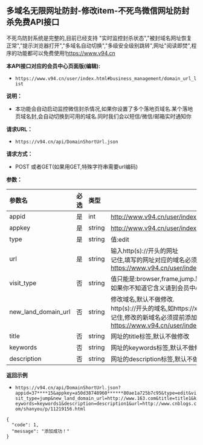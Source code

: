 ## 多域名无限网址防封-修改item-不死鸟微信网址防封杀免费API接口
不死鸟防封系统是完整的,目前已经支持 "实时监控封杀状态","被封域名网址恢复正常","提示浏览器打开","多域名自动切换","多级安全级别跳转",网址"阅读即焚",程序的功能都可以免费使用!https://www.v94.cn

**本API接口对应的会员中心页面版(编辑):**
 - `https://www.v94.cn/user/index.html#business_management/domain_url_list `
 
 
 **说明：**
- 本功能会自动启动监控微信封杀情况,如果你设置了多个落地页域名.某个落地页域名封,会自动切换到可用的域名.同时我们会以短信/微信/邮箱实时通知你

**请求URL：** 
- ` https://v94.cn/api/DomainShortUrl.json  `
  
**请求方式：**
- POST 或者GET(如果用GET,特殊字符串需要url编码)

**参数：** 

|参数名|必选|类型|说明|
|:----    |:---|:----- |-----   |
|appid |  是  |    int   |    http://www.v94.cn/user/index.html 去免费获取appid   |
|appkey |  是  |    string   |    http://www.v94.cn/user/index.html 去免费获取appkey   |
|type |  是  |    string   |   值:edit   |
|url |  是  |    string   |    输入http(s)://开头的网址<br> 记住,填写的网址对应的域名必须提前添加到落地页域名列表,可以到这里去操作<br>https://www.v94.cn/user/index.html#business_management/land_domain  |
|visit_type |  否  |    string   |   值只能是:browser,frame,jump.默认  jump<br>如果你不知道它含义请到会员中心页面版查看|
|new_land_domain_url|否|string|修改域名,默认不做修改.<br>http(s)://开头的域名,如https://xxxxx.com<br>记住,修改的新域名必须提前添加到落地页域名列表,可以到这里去操作<br>https://www.v94.cn/user/index.html#business_management/land_domain
|title |  否  |    string   | 网址的title标签,默认不做修改
|keywords |  否  |    string   | 网址的keywords标签,默认不做修改
|description |  否  |    string   | 网址的description标签,默认不做修改
**返回示例**
- `https://v94.cn/api/DomainShortUrl.json?appid=37****15&appkey=a50d38748960******80ae1a725b7c95&type=edit&visit_type=jump&new_land_domain_url=http://www.163.com&title=title1&keywords=keywords1&description=description1&url=http://www.cnblogs.com/shanyou/p/11219156.html`

``` 
{
  "code": 1,
  "message": "添加成功！"
}

```
